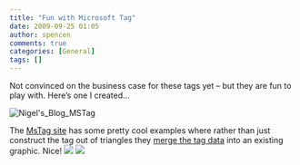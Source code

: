 ```yaml
---
title: "Fun with Microsoft Tag"
date: 2009-09-25 01:05
author: spencen
comments: true
categories: [General]
tags: []
---
```


Not convinced on the business case for these tags yet – but they are fun to play with. Here’s one I created…
  

![Nigel&#39;s_Blog_MSTag](/images/Nigel "Nigel&#39;s_Blog_MSTag") 
  

The [MsTag site](http://www.microsoft.com/tag/) has some pretty cool examples where rather than just construct the tag out of triangles they [merge the tag data](http://www.microsoft.com/tag/content/overview/CustomTags.aspx) into an existing graphic. Nice!
 ![](http://www.microsoft.com/tag/images/BalloonTag.jpg) ![](http://www.microsoft.com/tag/images/JellyBeanTag.jpg)


